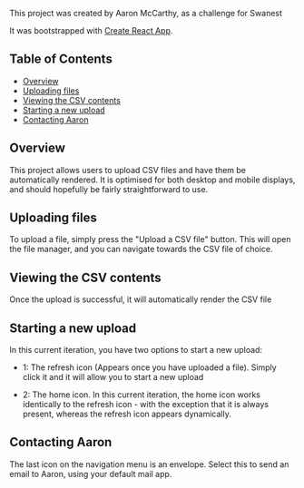 This project was created by Aaron McCarthy, as a challenge for Swanest

It was bootstrapped with [Create React App](https://github.com/facebook/create-react-app).

## Table of Contents

- [Overview](#overview)
- [Uploading files](#uploading-files)
- [Viewing the CSV contents](#viewing-the-csv-contents)
- [Starting a new upload](#starting-a-new-upload)
- [Contacting Aaron](#contacting-aaron)

## Overview

This project allows users to upload CSV files and have them be automatically rendered. It is optimised for both desktop and mobile displays, and should hopefully be fairly straightforward to use.

## Uploading files

To upload a file, simply press the "Upload a CSV file" button. This will open the file manager, and you can navigate towards the CSV file of choice.

## Viewing the CSV contents

Once the upload is successful, it will automatically render the CSV file

## Starting a new upload

In this current iteration, you have two options to start a new upload:

- 1:  The refresh icon    (Appears once you have uploaded a file). Simply click it and it will allow you to start a new upload

- 2: The home icon. In this current iteration, the home icon works identically to the refresh icon - with the exception that it is always present, whereas the refresh icon appears dynamically.

## Contacting Aaron

The last icon on the navigation menu is an envelope. Select this to send an email to Aaron, using your default mail app.

